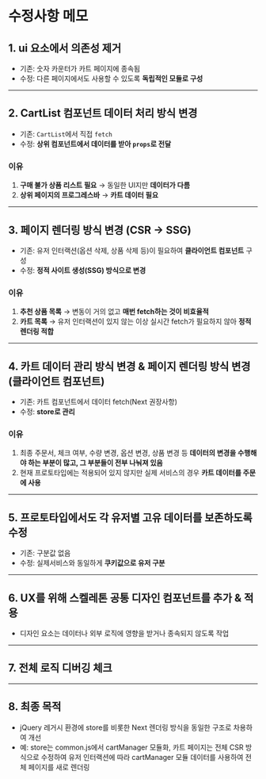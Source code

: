 # 수정사항 메모

## 1. ui 요소에서 의존성 제거

- 기존: 숫자 카운터가 카트 페이지에 종속됨
- 수정: 다른 페이지에서도 사용할 수 있도록 **독립적인 모듈로 구성**

---

## 2. CartList 컴포넌트 데이터 처리 방식 변경

- 기존: `CartList`에서 직접 `fetch`
- 수정: **상위 컴포넌트에서 데이터를 받아 `props`로 전달**

### 이유

1. **구매 불가 상품 리스트 필요** → 동일한 UI지만 **데이터가 다름**
2. **상위 페이지의 프로그레스바** → **카트 데이터 필요**

---

## 3. 페이지 렌더링 방식 변경 (CSR → SSG)

- 기존: 유저 인터랙션(옵션 삭제, 상품 삭제 등)이 필요하여 **클라이언트 컴포넌트** 구성
- 수정: **정적 사이트 생성(SSG) 방식으로 변경**

### 이유

1. **추천 상품 목록** → 변동이 거의 없고 **매번 fetch하는 것이 비효율적**
2. **카트 목록** → 유저 인터랙션이 있지 않는 이상 실시간 fetch가 필요하지 않아 **정적 렌더링 적합**

---

## 4. 카트 데이터 관리 방식 변경 & 페이지 렌더링 방식 변경 (클라이언트 컴포넌트)

- 기존: 카트 컴포넌트에서 데이터 fetch(Next 권장사항)
- 수정: **store로 관리**

### 이유

1. 최종 주문서, 체크 여부, 수량 변경, 옵션 변경, 상품 변경 등 **데이터의 변경을 수행해야 하는 부분이 많고, 그 부분들이 전부 나눠져 있음**
2. 현재 프로토타입에는 적용되어 있지 않지만 실제 서비스의 경우 **카트 데이터를 주문에 사용**

---

## 5. 프로토타입에서도 각 유저별 고유 데이터를 보존하도록 수정

- 기존: 구분값 없음
- 수정: 실제서비스와 동일하게 **쿠키값으로 유저 구분**

---

## 6. UX를 위해 스켈레톤 공통 디자인 컴포넌트를 추가 & 적용

- 디자인 요소는 데이터나 외부 로직에 영향을 받거나 종속되지 않도록 작업

---

## 7. 전체 로직 디버깅 체크

---

## 8. 최종 목적

- jQuery 레거시 환경에 store를 비롯한 Next 렌더링 방식을 동일한 구조로 차용하여 개선
- 예: store는 common.js에서 cartManager 모듈화, 카트 페이지는 전체 CSR 방식으로 수정하여 유저 인터랙션에 따라 cartManager 모듈 데이터를 사용하여 전체 페이지를 새로 렌더링
